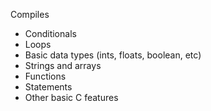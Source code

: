 Compiles
- Conditionals
- Loops
- Basic data types (ints, floats, boolean, etc)
- Strings and arrays
- Functions
- Statements
- Other basic C features
